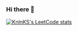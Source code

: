 ### Hi there 👋
[![KnlnKS's LeetCode stats](https://leetcode-stats-six.vercel.app/api?username=Inoplanet=dark)](https://github.com/KnlnKS/leetcode-stats)

<!--
**UserUmbasa/UserUmbasa** is a ✨ _special_ ✨ repository because its `README.md` (this file) appears on your GitHub profile.

Here are some ideas to get you started:

- 🔭 I’m currently working on ...
- 🌱 I’m currently learning ...
- 👯 I’m looking to collaborate on ...
- 🤔 I’m looking for help with ...
- 💬 Ask me about ...
- 📫 How to reach me: ...
- 😄 Pronouns: ...
- ⚡ Fun fact: ...
-->
